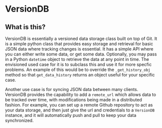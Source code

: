 # VersionDB

## What is this?

VersionDB is essentially a versioned data storage class built on top of Git.
It is a simple python class that provides easy storage and retrieval for basic JSON data where tracking changes is essential.
It has a simple API where you can either write some data, or get some data.
Optionally, you may pass in a Python `datetime` object to retrieve the data at any point in time.
The envisioned used case for it is to subclass this and use it for more specfic problems. 
An example of this would be to override the `_get_history_obj` method so that `get_data_history` returns an object useful for your specific case.

Another use case is for syncing JSON data between many clients. 
VersionDB provides the capability to add a `remote_url` which allows data to be tracked over time, with modifications being made in a distributed fashion.
For example, you can set up a remote Github repository to act as your data storage, and then just give the url and credentials to a `VersionDB` instance, and it will automatically push and pull to keep your data synchronized.
